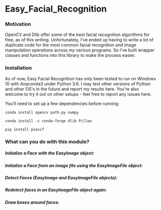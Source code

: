 # Easy_Facial_Recognition

### Motivation

OpenCV and Dlib offer some of the best facial recognition algorithms for free, as of this writing.  Unfortunately, I've ended up having to write a lot of duplicate code for the most common facial recognition and image manipulation operations across my various programs.  So I've built wrapper classes and functions into this library to make the process easier.

### Installation

As of now, Easy Facial Recognition has only been tested to run on Windows 10 with Anaconda3 under Python 3.6.  I may test other versions of Python and other OS's in the future and report my results here.  You're also welcome to try it out on other setups - feel free to report any issues here.

You'll need to set up a few dependencies before running:

`conda install opencv path.py numpy`

`conda install -c conda-forge dlib Pillow`

`pip install piexif`

### What can you do with this module?

##### Initialize a Face with the EasyImage object:

##### Initialize a Face from an image file using the EasyImageFile object:

##### Detect Faces (EasyImage and EasyImageFile objects):

##### Redetect faces in an EasyImageFile object again:

##### Draw boxes around faces: